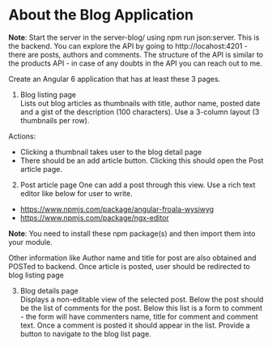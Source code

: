 # About the Blog Application
__Note__: Start the server in the server-blog/ using npm run json:server. This is the backend. You can explore the API by going to http://locahost:4201 - there are posts, authors and comments. The structure of the API is similar to the products API - in case of any doubts in the API you can reach out to me.  

Create an Angular 6 application that has at least these 3 pages. 
1. Blog listing page  
Lists out blog articles as thumbnails with title, author name, posted date and a gist of the description (100 characters). Use a 3-column layout (3 thumbnails per row).  

Actions:  
- Clicking a thumbnail takes user to the blog detail page  
- There should be an add article button. Clicking this should open the Post article page.   

2. Post article page
One can add a post through this view. Use a rich text editor like below for user to write.  
- https://www.npmjs.com/package/angular-froala-wysiwyg  
- https://www.npmjs.com/package/ngx-editor  

__Note__: You need to install these npm package(s) and then import them into your module.  

Other information like Author name and title for post are also obtained and POSTed to backend. Once article is posted, user should be redirected to blog listing page  

3. Blog details page  
Displays a non-editable view of the selected post. Below the post should be the list of comments for the post. Below this list is a form to comment - the form will have commenters name, title for comment and comment text. Once a comment is posted it should appear in the list. Provide a button to navigate to the blog list page.  